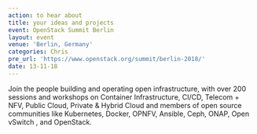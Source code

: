 ```yaml
---
action: to hear about
title: your ideas and projects
event: OpenStack Summit Berlin
layout: event
venue: 'Berlin, Germany'
categories: Chris
pre_url: 'https://www.openstack.org/summit/berlin-2018/'
date: 13-11-18
---
```

Join the people building and operating open infrastructure, with over 200 sessions and workshops on Container Infrastructure, CI/CD, Telecom + NFV, Public Cloud, Private & Hybrid Cloud and members of open source communities like Kubernetes, Docker, OPNFV, Ansible, Ceph, ONAP, Open vSwitch , and OpenStack.
